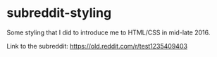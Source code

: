 # subreddit-styling
Some styling that I did to introduce me to HTML/CSS in mid-late 2016.

Link to the subreddit: https://old.reddit.com/r/test1235409403
